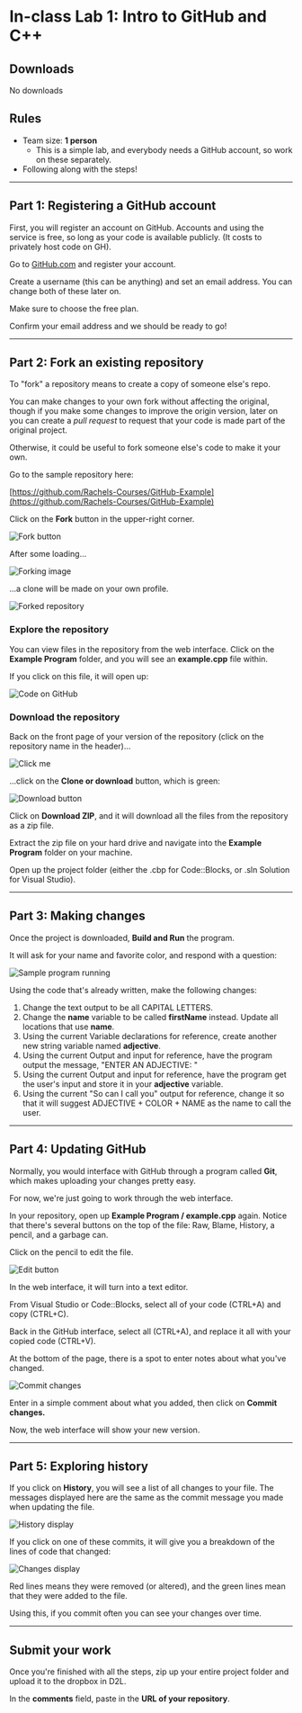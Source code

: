 # In-class Lab 1: Intro to GitHub and C++

## Downloads

No downloads

## Rules

* Team size: **1 person**
    * This is a simple lab, and everybody needs a GitHub account,
    so work on these separately.
* Following along with the steps!

---

## Part 1: Registering a GitHub account

First, you will register an account on GitHub.
Accounts and using the service is free, so long as your code is
available publicly. (It costs to privately host code on GH).

Go to [GitHub.com](https://github.com/) and register your account.

Create a username (this can be anything) and set an email address.
You can change both of these later on.

Make sure to choose the free plan.

Confirm your email address and we should be ready to go!

---

## Part 2: Fork an existing repository

To "fork" a repository means to create a copy of someone else's repo.

You can make changes to your own fork without affecting the original,
though if you make some changes to improve the origin version,
later on you can create a *pull request* to request that your code
is made part of the original project.

Otherwise, it could be useful to fork someone else's code to make it
your own.

Go to the sample repository here:

[https://github.com/Rachels-Courses/GitHub-Example](https://github.com/Rachels-Courses/GitHub-Example)

Click on the **Fork** button in the upper-right corner. 

![Fork button](images/github-fork.png)

After some loading...

![Forking image](images/github-cloning.png)

...a clone will be made on your own profile.

![Forked repository](images/github-forkedrepo.png)

### Explore the repository

You can view files in the repository from the web interface. Click on the
**Example Program** folder, and you will see an **example.cpp** file within.

If you click on this file, it will open up:

![Code on GitHub](images/github-code.png)

### Download the repository

Back on the front page of your version of the repository (click on the repository name in the header)...

![Click me](images/github-clickme.png)

...click on the **Clone or download** button, which is green:

![Download button](images/github-downloadzip.png)

Click on **Download ZIP**, and it will download all the files from the
repository as a zip file.

Extract the zip file on your hard drive and navigate into the **Example Program**
folder on your machine.

Open up the project folder (either the .cbp for Code::Blocks, or .sln Solution for Visual Studio).

---

## Part 3: Making changes

Once the project is downloaded, **Build and Run** the program.

It will ask for your name and favorite color, and respond with a question:

![Sample program running](images/codeblocks-sample.png)

Using the code that's already written, make the following changes:

1. Change the text output to be all CAPITAL LETTERS.
2. Change the **name** variable to be called **firstName** instead. Update all locations that use **name**.
3. Using the current Variable declarations for reference, create another new string variable named **adjective**.
4. Using the current Output and input for reference, have the program output the message, "ENTER AN ADJECTIVE: "
5. Using the current Output and input for reference, have the program get the user's input and store it in your **adjective** variable.
6. Using the current "So can I call you" output for reference, change it so that it will suggest ADJECTIVE + COLOR + NAME as the name to call the user.

---

## Part 4: Updating GitHub

Normally, you would interface with GitHub through a program called **Git**, which makes
uploading your changes pretty easy.

For now, we're just going to work through the web interface.

In your repository, open up **Example Program / example.cpp** again. Notice that there's
several buttons on the top of the file: Raw, Blame, History, a pencil, and a garbage can.

Click on the pencil to edit the file.

![Edit button](images/github-edit.png)

In the web interface, it will turn into a text editor.

From Visual Studio or Code::Blocks, select all of your code (CTRL+A) and copy (CTRL+C).

Back in the GitHub interface, select all (CTRL+A), and replace it all with your copied code (CTRL+V).

At the bottom of the page, there is a spot to enter notes about what you've changed.

![Commit changes](images/github-commit.png)

Enter in a simple comment about what you added, then click on **Commit changes.**

Now, the web interface will show your new version.

---

## Part 5: Exploring history

If you click on **History**, you will see a list of all changes to your file.
The messages displayed here are the same as the commit message you made when
updating the file.

![History display](images/github-history.png)

If you click on one of these commits, it will give you a breakdown of
the lines of code that changed:

![Changes display](images/github-history2.png)

Red lines means they were removed (or altered), and the green lines
mean that they were added to the file.

Using this, if you commit often you can see your changes over time.

---

## Submit your work

Once you're finished with all the steps, zip up your entire project folder and upload it to the dropbox in D2L.

In the **comments** field, paste in the **URL of your repository**.
